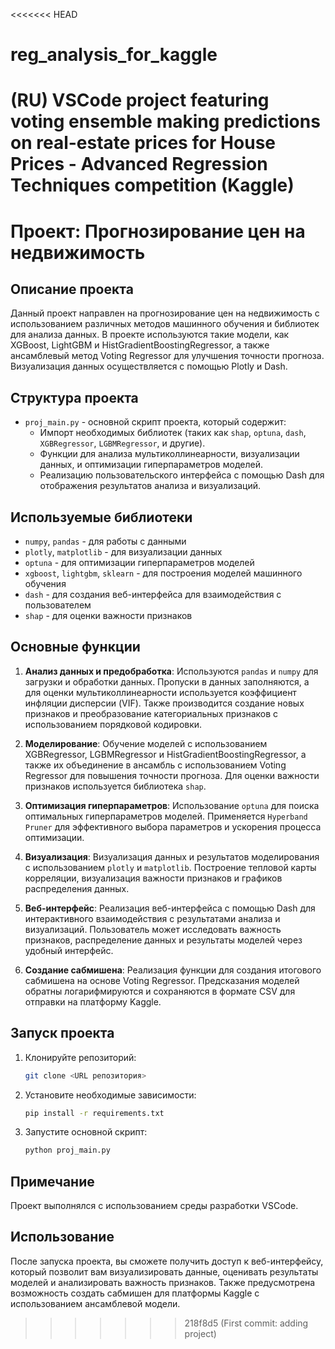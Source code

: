 <<<<<<< HEAD
# reg_analysis_for_kaggle
(RU) VSCode project featuring voting ensemble making predictions on real-estate prices for House Prices - Advanced Regression Techniques competition (Kaggle)
=======
# Проект: Прогнозирование цен на недвижимость

## Описание проекта

Данный проект направлен на прогнозирование цен на недвижимость с использованием различных методов машинного обучения и библиотек для анализа данных. В проекте используются такие модели, как XGBoost, LightGBM и HistGradientBoostingRegressor, а также ансамблевый метод Voting Regressor для улучшения точности прогноза. Визуализация данных осуществляется с помощью Plotly и Dash.

## Структура проекта

- `proj_main.py` - основной скрипт проекта, который содержит:
  - Импорт необходимых библиотек (таких как `shap`, `optuna`, `dash`, `XGBRegressor`, `LGBMRegressor`, и другие).
  - Функции для анализа мультиколлинеарности, визуализации данных, и оптимизации гиперпараметров моделей.
  - Реализацию пользовательского интерфейса с помощью Dash для отображения результатов анализа и визуализаций.

## Используемые библиотеки

- `numpy`, `pandas` - для работы с данными
- `plotly`, `matplotlib` - для визуализации данных
- `optuna` - для оптимизации гиперпараметров моделей
- `xgboost`, `lightgbm`, `sklearn` - для построения моделей машинного обучения
- `dash` - для создания веб-интерфейса для взаимодействия с пользователем
- `shap` - для оценки важности признаков

## Основные функции

1. **Анализ данных и предобработка**: Используются `pandas` и `numpy` для загрузки и обработки данных. Пропуски в данных заполняются, а для оценки мультиколлинеарности используется коэффициент инфляции дисперсии (VIF). Также производится создание новых признаков и преобразование категориальных признаков с использованием порядковой кодировки.

2. **Моделирование**: Обучение моделей с использованием XGBRegressor, LGBMRegressor и HistGradientBoostingRegressor, а также их объединение в ансамбль с использованием Voting Regressor для повышения точности прогноза. Для оценки важности признаков используется библиотека `shap`.

3. **Оптимизация гиперпараметров**: Использование `optuna` для поиска оптимальных гиперпараметров моделей. Применяется `Hyperband Pruner` для эффективного выбора параметров и ускорения процесса оптимизации.

4. **Визуализация**: Визуализация данных и результатов моделирования с использованием `plotly` и `matplotlib`. Построение тепловой карты корреляции, визуализация важности признаков и графиков распределения данных.

5. **Веб-интерфейс**: Реализация веб-интерфейса с помощью Dash для интерактивного взаимодействия с результатами анализа и визуализаций. Пользователь может исследовать важность признаков, распределение данных и результаты моделей через удобный интерфейс.

6. **Создание сабмишена**: Реализация функции для создания итогового сабмишена на основе Voting Regressor. Предсказания моделей обратны логарифмируются и сохраняются в формате CSV для отправки на платформу Kaggle.

## Запуск проекта

1. Клонируйте репозиторий:

   ```sh
   git clone <URL репозитория>
   ```

2. Установите необходимые зависимости:

   ```sh
   pip install -r requirements.txt
   ```

3. Запустите основной скрипт:

   ```sh
   python proj_main.py
   ```

## Примечание
Проект выполнялся с использованием среды разработки VSCode.

## Использование

После запуска проекта, вы сможете получить доступ к веб-интерфейсу, который позволит вам визуализировать данные, оценивать результаты моделей и анализировать важность признаков. Также предусмотрена возможность создать сабмишен для платформы Kaggle с использованием ансамблевой модели.
>>>>>>> 218f8d5 (First commit: adding project)

